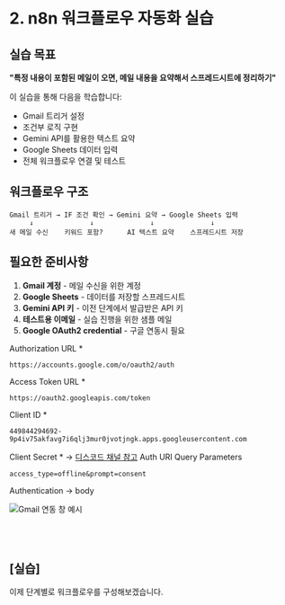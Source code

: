 # 2. n8n 워크플로우 자동화 실습

## 실습 목표
**"특정 내용이 포함된 메일이 오면, 메일 내용을 요약해서 스프레드시트에 정리하기"**

이 실습을 통해 다음을 학습합니다:
- Gmail 트리거 설정
- 조건부 로직 구현
- Gemini API를 활용한 텍스트 요약
- Google Sheets 데이터 입력
- 전체 워크플로우 연결 및 테스트

## 워크플로우 구조
```
Gmail 트리거 → IF 조건 확인 → Gemini 요약 → Google Sheets 입력
     ↓              ↓              ↓              ↓
새 메일 수신    키워드 포함?      AI 텍스트 요약    스프레드시트 저장
```

## 필요한 준비사항
1. **Gmail 계정** - 메일 수신을 위한 계정
2. **Google Sheets** - 데이터를 저장할 스프레드시트
3. **Gemini API 키** - 이전 단계에서 발급받은 API 키
4. **테스트용 이메일** - 실습 진행을 위한 샘플 메일
5. **Google OAuth2 credential** - 구글 연동시 필요

Authorization URL *
```
https://accounts.google.com/o/oauth2/auth
```
Access Token URL *
```
https://oauth2.googleapis.com/token
```
Client ID *
```
449844294692-9p4iv75akfavg7i6qlj3mur0jvotjngk.apps.googleusercontent.com
```
Client Secret * -> [디스코드 채널 참고](https://discord.com/channels/1404361509735366799/1406913232832041011)
Auth URI Query Parameters
```
access_type=offline&prompt=consent
```
Authentication -> body   

![Gmail 연동 창 예시](/ewha-lecture/assets/이대수업사진3.png)   
<br>
<br>
<br>
## **[실습]**
이제 단계별로 워크플로우를 구성해보겠습니다.